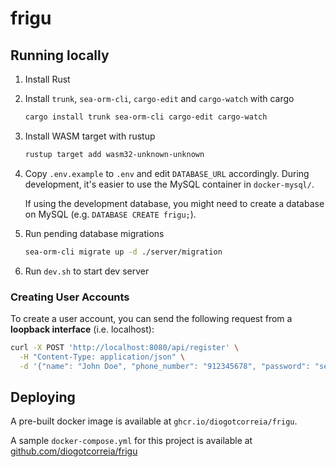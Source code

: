 # frigu

## Running locally

1. Install Rust
2. Install `trunk`, `sea-orm-cli`, `cargo-edit` and `cargo-watch` with cargo
   ```bash
   cargo install trunk sea-orm-cli cargo-edit cargo-watch
   ```
3. Install WASM target with rustup
   ```bash
   rustup target add wasm32-unknown-unknown
   ```
4. Copy `.env.example` to `.env` and edit `DATABASE_URL` accordingly.
   During development, it's easier to use the MySQL container in `docker-mysql/`.

   If using the development database, you might need to create a database on MySQL (e.g. `DATABASE CREATE frigu;`).

5. Run pending database migrations
   ```bash
   sea-orm-cli migrate up -d ./server/migration
   ```
6. Run `dev.sh` to start dev server

### Creating User Accounts

To create a user account, you can send the following request from a **loopback interface** (i.e. localhost):

```bash
curl -X POST 'http://localhost:8080/api/register' \
  -H "Content-Type: application/json" \
  -d '{"name": "John Doe", "phone_number": "912345678", "password": "secret"}'
```

## Deploying

A pre-built docker image is available at `ghcr.io/diogotcorreia/frigu`.

A sample `docker-compose.yml` for this project is available at [github.com/diogotcorreia/frigu](https://github.com/diogotcorreia/frigu)
